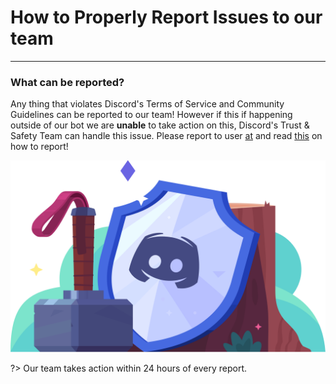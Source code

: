 # How to Properly Report Issues to our team
---
### What can be reported?
Any thing that violates Discord's Terms of Service and Community Guidelines can be reported to our team! However if this if happening outside of our bot we are **unable** to take action on this, Discord's Trust & Safety Team can handle this issue. Please report to user [at](https://dis.gd/request) and read [this](https://dis.gd/howtoreport) on how to report!


![safety](../images/safety.png)

?> Our team takes action within 24 hours of every report.
